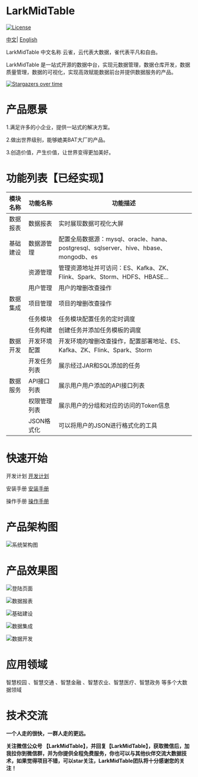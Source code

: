 # LarkMidTable

[![License](https://img.shields.io/badge/license-Apache%202-4EB1BA.svg)](https://www.apache.org/licenses/LICENSE-2.0.html)

 [中文](README.md)|  [English](README_EN.md)

LarkMidTable 中文名称 云雀，云代表大数据，雀代表平凡和自由。

LarkMidTable 是一站式开源的数据中台，实现元数据管理，数据仓库开发，数据质量管理，数据的可视化，实现高效赋能数据前台并提供数据服务的产品。



[![Stargazers over time](https://starchart.cc/wxgzgl/larkMidTable.svg)](#)

# **产品愿景**

1.满足许多的小企业，提供一站式的解决方案。

2.做出世界级别，能够媲美BAT大厂的产品。

3.创造价值，产生价值，让世界变得更加美好。



# 功能列表【已经实现】

| 模块名称 | 功能名称     | 功能描述                                                     |
| :------- | ------------ | ------------------------------------------------------------ |
| 数据报表 | 数据报表     | 实时展现数据可视化大屏                                       |
| 基础建设 | 数据源管理   | 配置全局数据源：mysql、oracle、hana、postgresql、sqlserver、hive、hbase、mongodb、es |
|          | 资源管理     | 管理资源地址并可访问：ES、Kafka、ZK、Flink、Spark、Storm、HDFS、HBASE... |
|          | 用户管理     | 用户的增删改查操作                                           |
| 数据集成 | 项目管理     | 项目的增删改查操作                                           |
|          | 任务模块     | 任务模块配置任务的定时调度                                   |
|          | 任务构建     | 创建任务并添加任务模板的调度                                 |
| 数据开发 | 开发环境配置 | 开发环境的增删改查操作，配置部署地址、ES、Kafka、ZK、Flink、Spark、Storm |
|          | 开发任务列表 | 展示经过JAR和SQL添加的任务                                   |
| 数据服务 | API接口列表  | 展示用户用户添加的API接口列表                                |
|          | 权限管理列表 | 展示用户的分组和对应的访问的Token信息                        |
|          | JSON格式化   | 可以将用户的JSON进行格式化的工具                             |



# **快速开始**

开发计划     [开发计划](https://github.com/birdLark/LarkMidTable/issues/87) 

安装手册      [安装手册](https://github.com/wxgzgl/flinkx-web/blob/dev/larkmidtable-doc/userGuid.md)

操作手册  	[操作手册](https://github.com/wxgzgl/LarkMidTable/tree/dev/larkmidtable-doc/userManual.md)



# 产品架构图

![系统架构图](https://img2020.cnblogs.com/blog/622382/202010/622382-20201019215540747-440767668.jpg ) 



# 产品效果图

![登陆页面](https://img2022.cnblogs.com/blog/622382/202201/622382-20220124162212117-942279447.jpg)

![数据报表](https://img2022.cnblogs.com/blog/622382/202202/622382-20220208153920857-1211695235.jpg)

![基础建设](https://img2022.cnblogs.com/blog/622382/202202/622382-20220213093859410-908575610.png)

![数据集成](https://img2022.cnblogs.com/blog/622382/202202/622382-20220213095256736-980802722.png)

![数据开发](https://img2022.cnblogs.com/blog/622382/202202/622382-20220213093945512-1802846752.png)





# 应用领域

智慧校园 、智慧交通 、智慧金融 、智慧农业、智慧医疗、智慧政务  等多个大数据领域

# 技术交流

**一个人走的很快，一群人走的更远。**

**关注微信公众号 【LarkMidTable】，并回复【LarkMidTable】，获取微信后，加我拉你到微信群，并为你提供全程免费服务，你也可以与其他伙伴交流大数据技术，如果觉得项目不错，可以star关注，LarkMidTable团队将十分感谢您的关注！**
